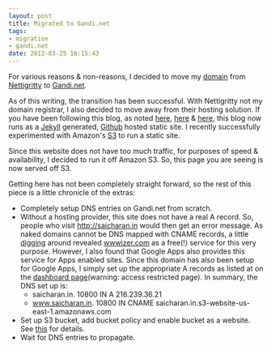 ```yaml
---
layout: post
title: Migrated to Gandi.net
tags: 
- migration
- gandi.net
date: 2012-03-25 16:15:43
---
```


For various reasons & non-reasons, I decided to move my [domain](http://saicharan.in) from [Nettigritty](http://domains.nettigritty.com) to [Gandi.net](http://gandi.net).

As of this writing, the transition has been successful. With Nettigritty not my domain registrar, I also decided to move away from their hosting solution. If you have been following this blog, as noted [here](/blog/2011/08/22/migrating-to-jekyll/), [here](/blog/2011/08/24/static-blog-using-jekyll/) & [here](/blog/colophon.html), this blog now runs as a [Jekyll](http://jekyllrb.com) generated, [Github](https://github.com/scharan/scharan.github.com/) hosted static site. I recently successfully experimented with Amazon's [S3](http://aws.amazon.com/s3/) to run a static site.

Since this website does not have too much traffic, for purposes of speed & availability, I decided to run it off Amazon S3. So, this page you are seeing is now served off S3.

Getting here has not been completely straight forward, so the rest of this piece is a little chronicle of the extras:
- Completely setup DNS entries on Gandi.net from scratch.
- Without a hosting provider, this site does not have a real A record. So, people who visit http://saicharan.in would then get an error message. As naked domains cannot be DNS mapped with CNAME records, a little [digging](https://forums.aws.amazon.com/thread.jspa?threadID=55995) around revealed [wwwizer.com](http://wwwizer.com) as a free(!) service for this very purpose. However, I also found that Google Apps also provides this service for Apps enabled sites. Since this domain has also been setup for Google Apps, I simply set up the appropriate A records as listed at on the [dashboard page](https://www.google.com/a/cpanel/saicharan.in/DomainSettingsDomains)(warning: access restricted page). In summary, the DNS set up is:
    * saicharan.in.      10800   IN   A       216.239.36.21
    * www.saicharan.in.  10800   IN   CNAME   saicharan.in.s3-website-us-east-1.amazonaws.com
- Set up S3 bucket, add bucket policy and enable bucket as a website. See [this](http://aws.typepad.com/aws/2011/02/host-your-static-website-on-amazon-s3.html) for details.
- Wait for DNS entries to propagate.
